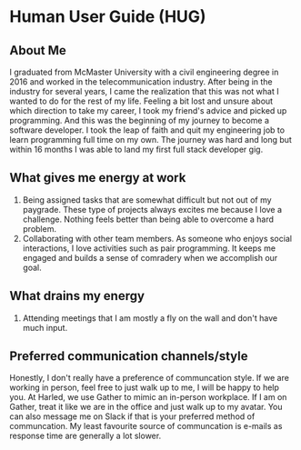 # Human User Guide (HUG)

## About Me
I graduated from McMaster University with a civil engineering degree in 2016 and worked in the telecommunication industry. After being in the industry for
several years, I came the realization that this was not what I wanted to do for the rest of my life. Feeling a bit lost and unsure about which direction
to take my career, I took my friend's advice and picked up programming. And this was the beginning of my journey to become a software developer. 
I took the leap of faith and quit my engineering job to learn programming full time on my own. The journey was hard and long but within 16 months 
I was able to land my first full stack developer gig.

## What gives me energy at work
1. Being assigned tasks that are somewhat difficult but not out of my paygrade. These type of projects always excites me because I love a challenge. 
Nothing feels better than being able to overcome a hard problem.
2. Collaborating with other team members. As someone who enjoys social interactions, I love activities such as pair programming. 
It keeps me engaged and builds a sense of comradery when we accomplish our goal. 

## What drains my energy
1. Attending meetings that I am mostly a fly on the wall and don't have much input.

## Preferred communication channels/style
Honestly, I don't really have a preference of communcation style. If we are working in person, feel free to just walk up to me, I will be happy to help you.
At Harled, we use Gather to mimic an in-person workplace. If I am on Gather, treat it like we are in the office and just walk up to my avatar.
You can also message me on Slack if that is your preferred method of communcation. My least favourite source of communcation is e-mails as response time
are generally a lot slower.
